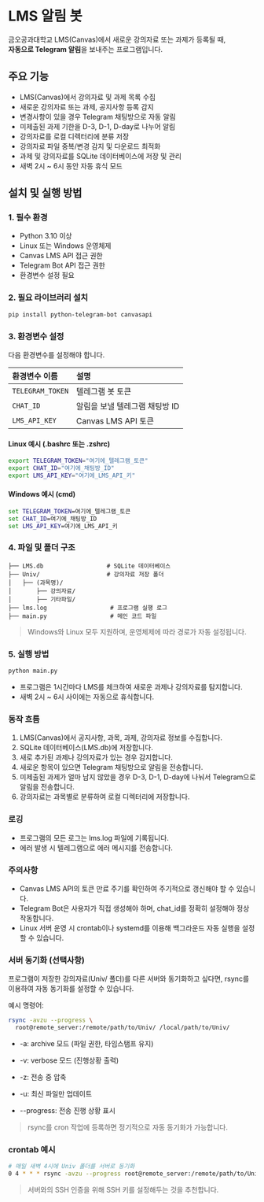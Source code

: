 # LMS 알림 봇

금오공과대학교 LMS(Canvas)에서 새로운 강의자료 또는 과제가 등록될 때,  
**자동으로 Telegram 알림**을 보내주는 프로그램입니다.

## 주요 기능

- LMS(Canvas)에서 강의자료 및 과제 목록 수집
- 새로운 강의자료 또는 과제, 공지사항 등록 감지
- 변경사항이 있을 경우 Telegram 채팅방으로 자동 알림
- 미제출된 과제 기한을 D-3, D-1, D-day로 나누어 알림
- 강의자료를 로컬 디렉터리에 분류 저장
- 강의자료 파일 중복/변경 감지 및 다운로드 최적화
- 과제 및 강의자료를 SQLite 데이터베이스에 저장 및 관리
- 새벽 2시 ~ 6시 동안 자동 휴식 모드

## 설치 및 실행 방법

### 1. 필수 환경

- Python 3.10 이상
- Linux 또는 Windows 운영체제
- Canvas LMS API 접근 권한
- Telegram Bot API 접근 권한
- 환경변수 설정 필요

### 2. 필요 라이브러리 설치

```bash
pip install python-telegram-bot canvasapi
```

### 3. 환경변수 설정

다음 환경변수를 설정해야 합니다.

| 환경변수 이름 | 설명 |
|:---|:---|
| `TELEGRAM_TOKEN` | 텔레그램 봇 토큰 |
| `CHAT_ID` | 알림을 보낼 텔레그램 채팅방 ID |
| `LMS_API_KEY` | Canvas LMS API 토큰 |

#### Linux 예시 (.bashrc 또는 .zshrc)

```bash
export TELEGRAM_TOKEN="여기에_텔레그램_토큰"
export CHAT_ID="여기에_채팅방_ID"
export LMS_API_KEY="여기에_LMS_API_키"
```

#### Windows 예시 (cmd)
```cmd
set TELEGRAM_TOKEN=여기에_텔레그램_토큰
set CHAT_ID=여기에_채팅방_ID
set LMS_API_KEY=여기에_LMS_API_키
```
### 4. 파일 및 폴더 구조

```plaintext
├── LMS.db                  # SQLite 데이터베이스
├── Univ/                   # 강의자료 저장 폴더
│   ├── (과목명)/
│       ├── 강의자료/
│       ├── 기타파일/
├── lms.log                  # 프로그램 실행 로그
├── main.py                  # 메인 코드 파일
```
> Windows와 Linux 모두 지원하며, 운영체제에 따라 경로가 자동 설정됩니다.

### 5. 실행 방법
```bash
python main.py
```
- 프로그램은 1시간마다 LMS를 체크하여 새로운 과제나 강의자료를 탐지합니다.
- 새벽 2시 ~ 6시 사이에는 자동으로 휴식합니다.

### 동작 흐름
1. LMS(Canvas)에서 공지사항, 과목, 과제, 강의자료 정보를 수집합니다.
2. SQLite 데이터베이스(LMS.db)에 저장합니다.
3. 새로 추가된 과제나 강의자료가 있는 경우 감지합니다.
4. 새로운 항목이 있으면 Telegram 채팅방으로 알림을 전송합니다.
5. 미제출된 과제가 얼마 남지 않았을 경우 D-3, D-1, D-day에 나눠서 Telegram으로 알림을 전송합니다.
6. 강의자료는 과목별로 분류하여 로컬 디렉터리에 저장합니다.

### 로깅
- 프로그램의 모든 로그는 lms.log 파일에 기록됩니다.
- 에러 발생 시 텔레그램으로 에러 메시지를 전송합니다.

### 주의사항
- Canvas LMS API의 토큰 만료 주기를 확인하여 주기적으로 갱신해야 할 수 있습니다.
- Telegram Bot은 사용자가 직접 생성해야 하며, chat_id를 정확히 설정해야 정상 작동합니다.
- Linux 서버 운영 시 crontab이나 systemd를 이용해 백그라운드 자동 실행을 설정할 수 있습니다.

### 서버 동기화 (선택사항)
프로그램이 저장한 강의자료(Univ/ 폴더)를 다른 서버와 동기화하고 싶다면,
rsync를 이용하여 자동 동기화를 설정할 수 있습니다.

예시 명령어:
```bash
rsync -avzu --progress \
  root@remote_server:/remote/path/to/Univ/ /local/path/to/Univ/
```

- -a: archive 모드 (파일 권한, 타임스탬프 유지)

- -v: verbose 모드 (진행상황 출력)

- -z: 전송 중 압축

- -u: 최신 파일만 업데이트

- --progress: 전송 진행 상황 표시

> rsync를 cron 작업에 등록하면 정기적으로 자동 동기화가 가능합니다.

### crontab 예시
```bash
# 매일 새벽 4시에 Univ 폴더를 서버로 동기화
0 4 * * * rsync -avzu --progress root@remote_server:/remote/path/to/Univ/ /local/path/to/Univ/
```
> 서버와의 SSH 인증을 위해 SSH 키를 설정해두는 것을 추천합니다.
